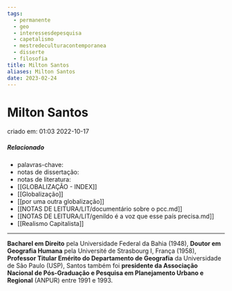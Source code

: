 ```yaml
---
tags:
  - permanente
  - geo
  - interessesdepesquisa
  - capetalismo
  - mestredeculturacontemporanea
  - disserte
  - filosofia
title: Milton Santos
aliases: Milton Santos
date: 2023-02-24
---
```

# Milton Santos
criado em: 01:03 2022-10-17

##### Relacionado
- palavras-chave: 
- notas de dissertação:
- notas de literatura: 
- [[GLOBALIZAÇÃO - INDEX]]
- [[Globalização]]
- [[por uma outra globalização]]
- [[NOTAS DE LEITURA/LIT/documentário sobre o pcc.md]]
- [[NOTAS DE LEITURA/LIT/genildo é a voz que esse país precisa.md]]
- [[Realismo Capitalista]]

---


**Bacharel em Direito** pela Universidade Federal da Bahia (1948), **Doutor em Geografia Humana** pela Université de Strasbourg I, França (1958), **Professor Titular Emérito do Departamento de Geografia** da Universidade de São Paulo (USP), Santos também foi **presidente da Associação Nacional de Pós-Graduação e Pesquisa em Planejamento Urbano e Regional** (ANPUR) entre 1991 e 1993.




